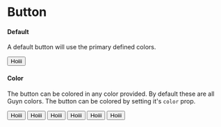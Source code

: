 # Button

<script>
export default {
    components: {Button : ()=>import('./Button')}
}
</script>

#### Default

A default button will use the primary defined colors.

<Example title="Base">
<Button>Hoiii</Button>
</Example>

#### Color

The button can be colored in any color provided. By default these are all Guyn colors. The button can be colored by setting it's `color` prop.

<Example title="Colors">
   <Button color="red">Hoiii</Button>
   <Button color="blue">Hoiii</Button>
   <Button color="green">Hoiii</Button>
   <Button color="yellow">Hoiii</Button>
   <Button color="orange">Hoiii</Button>
   <Button color="purple">Hoiii</Button>
</Example>
